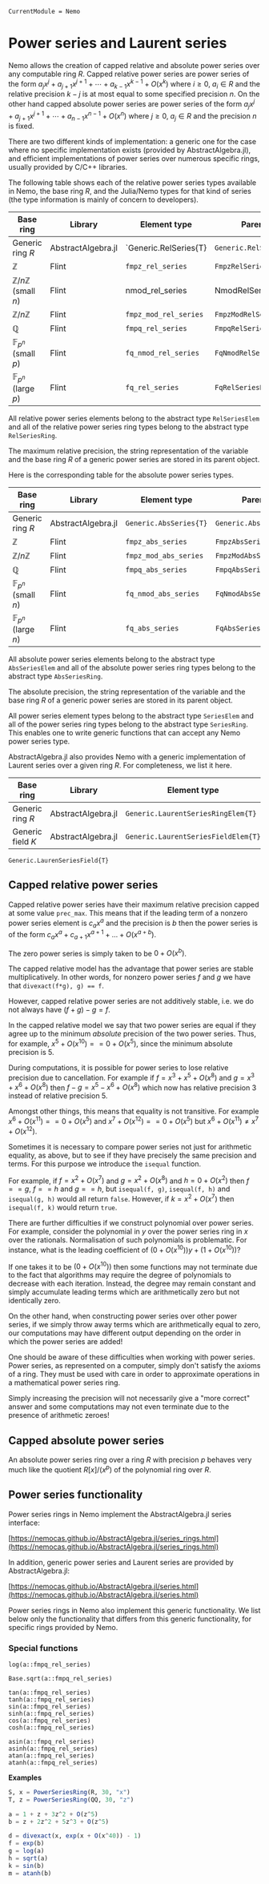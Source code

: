 ```@meta
CurrentModule = Nemo
```

# Power series and Laurent series

Nemo allows the creation of capped relative and absolute power series over any computable
ring $R$. Capped relative power series are power series of the form
$a_jx^j + a_{j+1}x^{j+1} + \cdots + a_{k-1}x^{k-1} + O(x^k)$
where $i \geq 0$, $a_i \in R$ and the relative precision $k - j$ is at most
equal to some specified precision $n$.
On the other hand capped absolute power series are power series of the form
$a_jx^j + a_{j+1}x^{j+1} + \cdots + a_{n-1}x^{n-1} + O(x^n)$
where $j \geq 0$, $a_j \in R$ and the precision $n$ is fixed.

There are two different kinds of implementation: a generic one for
the case where no specific implementation exists (provided by AbstractAlgebra.jl), and
efficient implementations of power series over numerous specific rings, usually
provided by C/C++ libraries.

The following table shows each of the relative power series types available in
Nemo, the base ring $R$, and the Julia/Nemo types for that kind of series (the
type information is mainly of concern to developers).

Base ring                             | Library            | Element type          | Parent type
--------------------------------------|--------------------|-----------------------|----------------------
Generic ring $R$                      | AbstractAlgebra.jl | `Generic.RelSeries{T} | `Generic.RelSeriesRing{T}`
$\mathbb{Z}$                          | Flint              | `fmpz_rel_series`     | `FmpzRelSeriesRing`
$\mathbb{Z}/n\mathbb{Z}$ (small $n$)  | Flint              |  nmod_rel_series      |  NmodRelSeriesRing
$\mathbb{Z}/n\mathbb{Z}$              | Flint              | `fmpz_mod_rel_series` | `FmpzModRelSeriesRing`
$\mathbb{Q}$                          | Flint              | `fmpq_rel_series`     | `FmpqRelSeriesRing`
$\mathbb{F}_{p^n}$ (small $p$)        | Flint              | `fq_nmod_rel_series`  | `FqNmodRelSeriesRing`
$\mathbb{F}_{p^n}$ (large $p$)        | Flint              | `fq_rel_series`       | `FqRelSeriesRing`

All relative power series elements belong to the abstract type `RelSeriesElem` and all
of the relative power series ring types belong to the abstract type `RelSeriesRing`.

The maximum relative precision, the string representation of the variable and
the base ring $R$ of a generic power series are stored in its parent object. 

Here is the corresponding table for the absolute power series types.

Base ring                             | Library            | Element type          | Parent type
--------------------------------------|--------------------|-----------------------|----------------------
Generic ring $R$                      | AbstractAlgebra.jl | `Generic.AbsSeries{T}`| `Generic.AbsSeriesRing{T}`
$\mathbb{Z}$                          | Flint              | `fmpz_abs_series`     | `FmpzAbsSeriesRing`
$\mathbb{Z}/n\mathbb{Z}$              | Flint              | `fmpz_mod_abs_series` | `FmpzModAbsSeriesRing`
$\mathbb{Q}$                          | Flint              | `fmpq_abs_series`     | `FmpqAbsSeriesRing`
$\mathbb{F}_{p^n}$ (small $n$)        | Flint              | `fq_nmod_abs_series`  | `FqNmodAbsSeriesRing`
$\mathbb{F}_{p^n}$ (large $n$)        | Flint              | `fq_abs_series`       | `FqAbsSeriesRing`

All absolute power series elements belong to the abstract type `AbsSeriesElem` and all
of the absolute power series ring types belong to the abstract type `AbsSeriesRing`.

The absolute precision, the string representation of the variable and
the base ring $R$ of a generic power series are stored in its parent object. 

All power series element types belong to the abstract type `SeriesElem` and all
of the power series ring types belong to the abstract type `SeriesRing`. This
enables one to write generic functions that can accept any Nemo power series
type.

AbstractAlgebra.jl also provides Nemo with a generic implementation of Laurent series
over a given ring $R$. For completeness, we list it here.

Base ring                             | Library            | Element type              | Parent type
--------------------------------------|--------------------|---------------------------|----------------------
Generic ring $R$                      | AbstractAlgebra.jl | `Generic.LaurentSeriesRingElem{T}`| `Generic.LaurenSeriesRing{T}`
Generic field $K$                     | AbstractAlgebra.jl | `Generic.LaurentSeriesFieldElem{T}`|
`Generic.LaurenSeriesField{T}`

## Capped relative power series

Capped relative power series have their maximum relative precision capped at
some value `prec_max`. This means that if the leading term of a nonzero
power series element is $c_ax^a$ and the precision is $b$ then the power series
is of the form  $c_ax^a + c_{a+1}x^{a+1} + \ldots + O(x^{a + b})$.

The zero power series is simply taken to be $0 + O(x^b)$.

The capped relative model has the advantage that power series are stable
multiplicatively. In other words, for nonzero power series $f$ and $g$ we
have that `divexact(f*g), g) == f`.

However, capped relative power series are not additively stable, i.e. we
do not always have $(f + g) - g = f$.

In the capped relative model we say that two power series are equal if they
agree up to the minimum *absolute* precision of the two power series.
Thus, for example, $x^5 + O(x^{10}) == 0 + O(x^5)$, since the minimum absolute
precision is $5$.

During computations, it is possible for power series to lose relative
precision due to cancellation. For example if $f = x^3 + x^5 + O(x^8)$ and
$g = x^3 + x^6 + O(x^8)$ then $f - g = x^5 - x^6 + O(x^8)$ which now has
relative precision $3$ instead of relative precision $5$.

Amongst other things, this means that equality is not transitive. For example
$x^6 + O(x^{11}) == 0 + O(x^5)$ and $x^7 + O(x^{12}) == 0 + O(x^5)$ but
$x^6 + O(x^{11}) \neq x^7 + O(x^{12})$.

Sometimes it is necessary to compare power series not just for arithmetic
equality, as above, but to see if they have precisely the same precision and
terms. For this purpose we introduce the `isequal` function.

For example, if $f = x^2 + O(x^7)$ and $g = x^2 + O(x^8)$ and $h = 0 + O(x^2)$
then $f == g$, $f == h$ and $g == h$, but `isequal(f, g)`, `isequal(f, h)` and
`isequal(g, h)` would all return `false`. However, if $k = x^2 + O(x^7)$ then
`isequal(f, k)` would return `true`.

There are further difficulties if we construct polynomial over power series.
For example, consider the polynomial in $y$ over the power series ring in $x$
over the rationals. Normalisation of such polynomials is problematic. For
instance, what is the leading coefficient of $(0 + O(x^{10}))y + (1 + O(x^{10}))$?

If one takes it to be $(0 + O(x^{10}))$ then some functions may not terminate
due to the fact that algorithms may require the degree of polynomials to
decrease with each iteration. Instead, the degree may remain constant and
simply accumulate leading terms which are arithmetically zero but not
identically zero.

On the other hand, when constructing power series over other power series, if
we simply throw away terms which are arithmetically equal to zero, our
computations may have different output depending on the order in which the
power series are added!

One should be aware of these difficulties when working with power series.
Power series, as represented on a computer, simply don't satisfy the axioms
of a ring. They must be used with care in order to approximate operations in
a mathematical power series ring.

Simply increasing the precision will not necessarily give a "more correct"
answer and some computations may not even terminate due to the presence of
arithmetic zeroes!

## Capped absolute power series

An absolute power series ring over a ring $R$ with precision $p$ behaves 
very much like the quotient $R[x]/(x^p)$ of the polynomial ring over $R$.

## Power series functionality

Power series rings in Nemo implement the AbstractAlgebra.jl series interface:

[https://nemocas.github.io/AbstractAlgebra.jl/series_rings.html](https://nemocas.github.io/AbstractAlgebra.jl/series_rings.html)

In addition, generic power series and Laurent series are provided by AbstractAlgebra.jl:

[https://nemocas.github.io/AbstractAlgebra.jl/series.html](https://nemocas.github.io/AbstractAlgebra.jl/series.html)

Power series rings in Nemo also implement this generic functionality. We list below only
the functionality that differs from this generic functionality, for specific rings
provided by Nemo.

### Special functions

```@docs
log(a::fmpq_rel_series)
```

```@docs
Base.sqrt(a::fmpq_rel_series)
```

```@docs
tan(a::fmpq_rel_series)
tanh(a::fmpq_rel_series)
sin(a::fmpq_rel_series)
sinh(a::fmpq_rel_series)
cos(a::fmpq_rel_series)
cosh(a::fmpq_rel_series)
```

```@docs
asin(a::fmpq_rel_series)
asinh(a::fmpq_rel_series)
atan(a::fmpq_rel_series)
atanh(a::fmpq_rel_series)
```

**Examples**

```julia
S, x = PowerSeriesRing(R, 30, "x")
T, z = PowerSeriesRing(QQ, 30, "z")

a = 1 + z + 3z^2 + O(z^5)
b = z + 2z^2 + 5z^3 + O(z^5)

d = divexact(x, exp(x + O(x^40)) - 1)
f = exp(b)
g = log(a)
h = sqrt(a)
k = sin(b)
m = atanh(b)
```
